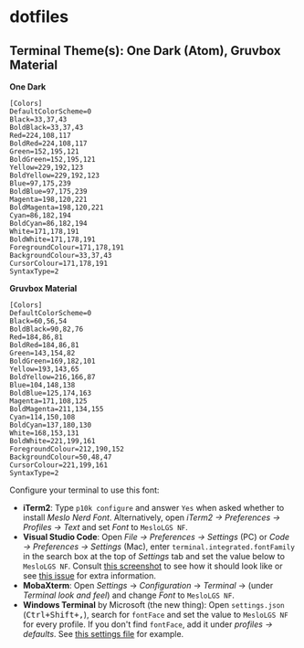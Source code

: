 # dotfiles

## Terminal Theme(s): One Dark (Atom), Gruvbox Material
**One Dark**
```
[Colors]
DefaultColorScheme=0
Black=33,37,43
BoldBlack=33,37,43
Red=224,108,117
BoldRed=224,108,117
Green=152,195,121
BoldGreen=152,195,121
Yellow=229,192,123
BoldYellow=229,192,123
Blue=97,175,239
BoldBlue=97,175,239
Magenta=198,120,221
BoldMagenta=198,120,221
Cyan=86,182,194
BoldCyan=86,182,194
White=171,178,191
BoldWhite=171,178,191
ForegroundColour=171,178,191
BackgroundColour=33,37,43
CursorColour=171,178,191
SyntaxType=2
```
**Gruvbox Material**
```
[Colors]
DefaultColorScheme=0
Black=60,56,54
BoldBlack=90,82,76
Red=184,86,81
BoldRed=184,86,81
Green=143,154,82
BoldGreen=169,182,101
Yellow=193,143,65
BoldYellow=216,166,87
Blue=104,148,138
BoldBlue=125,174,163
Magenta=171,108,125
BoldMagenta=211,134,155
Cyan=114,150,108
BoldCyan=137,180,130
White=168,153,131
BoldWhite=221,199,161
ForegroundColour=212,190,152
BackgroundColour=50,48,47
CursorColour=221,199,161
SyntaxType=2
```
Configure your terminal to use this font:
- **iTerm2**: Type `p10k configure` and answer `Yes` when asked whether to install
     *Meslo Nerd Font*. Alternatively, open *iTerm2 → Preferences → Profiles → Text* and set *Font* to
     `MesloLGS NF`.
- **Visual Studio Code**: Open *File → Preferences → Settings* (PC) or
     *Code → Preferences → Settings* (Mac), enter `terminal.integrated.fontFamily` in the search box at
     the top of *Settings* tab and set the value below to `MesloLGS NF`.
     Consult [this screenshot](
       https://raw.githubusercontent.com/romkatv/powerlevel10k-media/389133fb8c9a2347929a23702ce3039aacc46c3d/visual-studio-code-font-settings.jpg)
     to see how it should look like or see [this issue](
       https://github.com/romkatv/powerlevel10k/issues/671) for extra information.
- **MobaXterm**: Open *Settings* → *Configuration* → *Terminal* → (under *Terminal look and feel*)
     and change *Font* to `MesloLGS NF`.
- **Windows Terminal** by Microsoft (the new thing): Open `settings.json` (<kbd>Ctrl+Shift+,</kbd>),
     search for `fontFace` and set the value to `MesloLGS NF` for every profile. If you don't find
     `fontFace`, add it under *profiles → defaults*. See [this settings file](
       https://raw.githubusercontent.com/romkatv/dotfiles-public/aba0e6c4657d705ed6c344d700d659977385f25c/dotfiles/microsoft-terminal-settings.json)
     for example.
